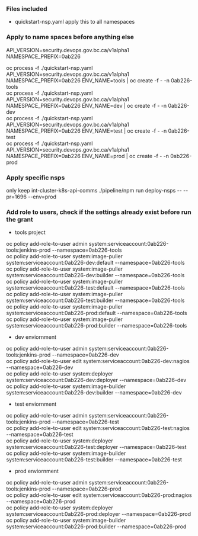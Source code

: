 ### Files included

* quickstart-nsp.yaml apply this to all namespaces

### Apply to name spaces before anything else

API_VERSION=security.devops.gov.bc.ca/v1alpha1  
NAMESPACE_PREFIX=0ab226  

oc process -f ./quickstart-nsp.yaml API_VERSION=security.devops.gov.bc.ca/v1alpha1 NAMESPACE_PREFIX=0ab226 ENV_NAME=tools | oc create -f - -n 0ab226-tools  
oc process -f ./quickstart-nsp.yaml API_VERSION=security.devops.gov.bc.ca/v1alpha1 NAMESPACE_PREFIX=0ab226 ENV_NAME=dev | oc create -f - -n 0ab226-dev  
oc process -f ./quickstart-nsp.yaml API_VERSION=security.devops.gov.bc.ca/v1alpha1 NAMESPACE_PREFIX=0ab226 ENV_NAME=test | oc create -f - -n 0ab226-test  
oc process -f ./quickstart-nsp.yaml API_VERSION=security.devops.gov.bc.ca/v1alpha1 NAMESPACE_PREFIX=0ab226 ENV_NAME=prod | oc create -f - -n 0ab226-prod  

### Apply specific nsps

only keep int-cluster-k8s-api-comms
./pipeline/npm run deploy-nsps -- --pr=1696 --env=prod

### Add role to users, check if the settings already exist before run the grant

* tools project

oc policy add-role-to-user admin system:serviceaccount:0ab226-tools:jenkins-prod --namespace=0ab226-tools  
oc policy add-role-to-user system:image-puller system:serviceaccount:0ab226-dev:default --namespace=0ab226-tools  
oc policy add-role-to-user system:image-puller system:serviceaccount:0ab226-dev:builder --namespace=0ab226-tools  
oc policy add-role-to-user system:image-puller system:serviceaccount:0ab226-test:default --namespace=0ab226-tools  
oc policy add-role-to-user system:image-puller system:serviceaccount:0ab226-test:builder --namespace=0ab226-tools  
oc policy add-role-to-user system:image-puller system:serviceaccount:0ab226-prod:default --namespace=0ab226-tools  
oc policy add-role-to-user system:image-puller system:serviceaccount:0ab226-prod:builder --namespace=0ab226-tools  
 

* dev enviornment

oc policy add-role-to-user admin system:serviceaccount:0ab226-tools:jenkins-prod --namespace=0ab226-dev  
oc policy add-role-to-user edit system:serviceaccount:0ab226-dev:nagios --namespace=0ab226-dev  
oc policy add-role-to-user system:deployer system:serviceaccount:0ab226-dev:deployer --namespace=0ab226-dev  
oc policy add-role-to-user system:image-builder system:serviceaccount:0ab226-dev:builder --namespace=0ab226-dev  

* test enviornment

oc policy add-role-to-user admin system:serviceaccount:0ab226-tools:jenkins-prod --namespace=0ab226-test  
oc policy add-role-to-user edit system:serviceaccount:0ab226-test:nagios --namespace=0ab226-test  
oc policy add-role-to-user system:deployer system:serviceaccount:0ab226-test:deployer --namespace=0ab226-test  
oc policy add-role-to-user system:image-builder system:serviceaccount:0ab226-test:builder --namespace=0ab226-test  

* prod enviornment

oc policy add-role-to-user admin system:serviceaccount:0ab226-tools:jenkins-prod --namespace=0ab226-prod  
oc policy add-role-to-user edit system:serviceaccount:0ab226-prod:nagios --namespace=0ab226-prod  
oc policy add-role-to-user system:deployer system:serviceaccount:0ab226-prod:deployer --namespace=0ab226-prod  
oc policy add-role-to-user system:image-builder system:serviceaccount:0ab226-prod:builder --namespace=0ab226-prod  


